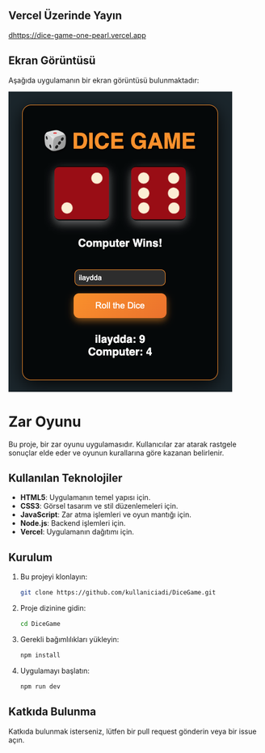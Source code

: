 ## Vercel Üzerinde Yayın
[dhttps://dice-game-one-pearl.vercel.app](dhttps://dice-game-one-pearl.vercel.app)

## Ekran Görüntüsü

Aşağıda uygulamanın bir ekran görüntüsü bulunmaktadır:

![Uygulama Ekran Görüntüsü](ss.png)


# Zar Oyunu

Bu proje, bir zar oyunu uygulamasıdır. Kullanıcılar zar atarak rastgele sonuçlar elde eder ve oyunun kurallarına göre kazanan belirlenir.

## Kullanılan Teknolojiler

- **HTML5**: Uygulamanın temel yapısı için.
- **CSS3**: Görsel tasarım ve stil düzenlemeleri için.
- **JavaScript**: Zar atma işlemleri ve oyun mantığı için.
- **Node.js**: Backend işlemleri için.
- **Vercel**: Uygulamanın dağıtımı için.

## Kurulum

1. Bu projeyi klonlayın:
    ```bash
    git clone https://github.com/kullaniciadi/DiceGame.git
    ```
2. Proje dizinine gidin:
    ```bash
    cd DiceGame
    ```
3. Gerekli bağımlılıkları yükleyin:
    ```bash
    npm install
    ```
4. Uygulamayı başlatın:
    ```bash
    npm run dev
    ```


## Katkıda Bulunma

Katkıda bulunmak isterseniz, lütfen bir pull request gönderin veya bir issue açın.
